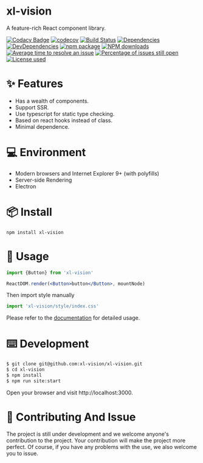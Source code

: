 # xl-vision

A feature-rich React component library.

[![Codacy Badge](https://api.codacy.com/project/badge/Grade/391165543cfc4c0985d714660f86fa0f)](https://www.codacy.com/app/xl-vision/xl-vision?utm_source=github.com&amp;utm_medium=referral&amp;utm_content=xl-vision/xl-vision&amp;utm_campaign=Badge_Grade)
[![codecov](https://codecov.io/gh/xl-vision/xl-vision/branch/master/graph/badge.svg)](https://codecov.io/gh/xl-vision/xl-vision)
[![Build Status](https://api.travis-ci.com/xl-vision/xl-vision.svg?branch=master)](https://travis-ci.com/xl-vision/xl-vision)
[![Dependencies](https://img.shields.io/david/xl-vision.svg)](https://david-dm.org/xl-vision/xl-vision)
[![DevDependencies](https://img.shields.io/david/xl-vision.svg)](https://david-dm.org/xl-vision/xl-vision?type=dev)
[![npm package](https://img.shields.io/npm/v/xl-vision.svg)](https://www.npmjs.org/package/xl-vision)
[![NPM downloads](http://img.shields.io/npm/dm/xl-vision.svg)](https://www.npmjs.org/package/xl-vision)
[![Average time to resolve an issue](http://isitmaintained.com/badge/resolution/xl-vision/xl-vision.svg)](http://isitmaintained.com/project/xl-vision/xl-vision "Average time to resolve an issue")
[![Percentage of issues still open](http://isitmaintained.com/badge/open/xl-vision/xl-vision.svg)](http://isitmaintained.com/project/xl-vision/xl-vision "Percentage of issues still open")
[![License used](https://img.shields.io/github/license/xl-vision/xl-vision.svg)](https://mit-license.org/)

# :sparkles: Features

* Has a wealth of components.
* Support SSR.
* Use typescript for static type checking.
* Based on react hooks instead of class.
* Minimal dependence.

# :computer: Environment

* Modern browsers and Internet Explorer 9+ (with polyfills)
* Server-side Rendering
* Electron

# :package: Install
```
npm install xl-vision
```

# :hammer: Usage

```jsx
import {Button} from 'xl-vision'

ReactDOM.render(<Button>button</Button>, mountNode)
```

Then import style manually

```jsx
import 'xl-vision/style/index.css'
```

Please refer to the [documentation](https://xl-vision.github.io/xl-vision/) for detailed usage.


# :keyboard: Development

```bash
$ git clone git@github.com:xl-vision/xl-vision.git
$ cd xl-vision
$ npm install
$ npm run site:start
```

Open your browser and visit http://localhost:3000.

# :handshake: Contributing And Issue

The project is still under development and we welcome anyone's contribution to the project. Your contribution will make the project more perfect.
Of course, if you have any problems with the use, we also welcome you to issue.

